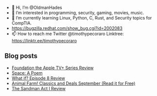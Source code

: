 - 👋 Hi, I’m @OldmanHades
- 👀 I’m interested in programming, security, gaming, movies, music.
- 🌱 I’m currently learning Linux, Python, C, Rust, and Security topics for CompTIA.
- https://bugzilla.redhat.com/show_bug.cgi?id=2002083
- 📫 How to reach me Twitter @timothypecoraro
Linktree: https://linktr.ee/timothypecoraro

## Blog posts
<!-- BLOG-POST-LIST:START -->
- [Foundation the Apple TV+ Series Review](https://medium.com/@timothypecoraro/foundation-the-apple-tv-series-review-6c7ca94af123?source=rss-5097f5c9b801------2)
- [Space: A Poem](https://medium.com/@timothypecoraro/space-a-poem-7caf3fe55216?source=rss-5097f5c9b801------2)
- [What if? Episode 8 Review](https://medium.com/@timothypecoraro/what-if-episode-8-review-69c9f6498bb7?source=rss-5097f5c9b801------2)
- [Animal Farm! Classics and Deals September (Read it for Free)](https://medium.com/@timothypecoraro/animal-farm-classics-and-deals-september-read-it-for-free-492968a2b0a4?source=rss-5097f5c9b801------2)
- [The Sandman Act I Review](https://medium.com/@timothypecoraro/the-sandman-act-i-review-5125a86a86ca?source=rss-5097f5c9b801------2)
<!-- BLOG-POST-LIST:END -->

